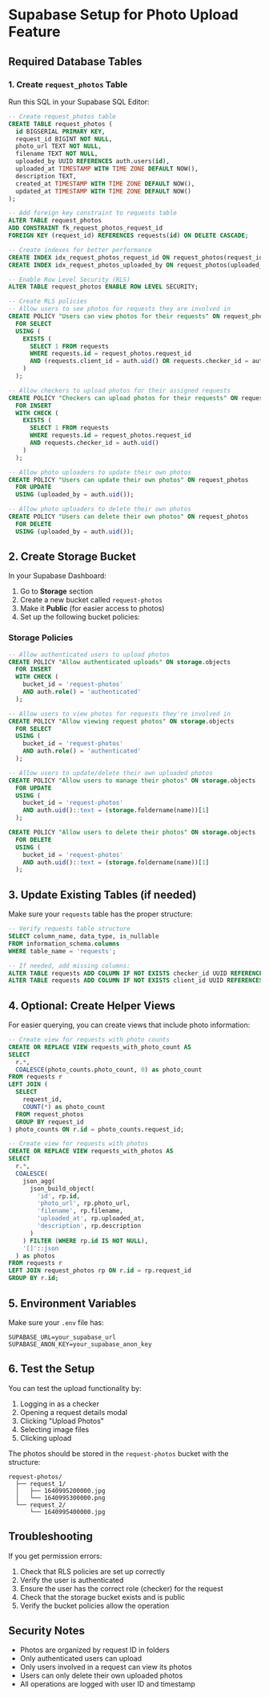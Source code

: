 # Supabase Setup for Photo Upload Feature

## Required Database Tables

### 1. Create `request_photos` Table

Run this SQL in your Supabase SQL Editor:

```sql
-- Create request_photos table
CREATE TABLE request_photos (
  id BIGSERIAL PRIMARY KEY,
  request_id BIGINT NOT NULL,
  photo_url TEXT NOT NULL,
  filename TEXT NOT NULL,
  uploaded_by UUID REFERENCES auth.users(id),
  uploaded_at TIMESTAMP WITH TIME ZONE DEFAULT NOW(),
  description TEXT,
  created_at TIMESTAMP WITH TIME ZONE DEFAULT NOW(),
  updated_at TIMESTAMP WITH TIME ZONE DEFAULT NOW()
);

-- Add foreign key constraint to requests table
ALTER TABLE request_photos
ADD CONSTRAINT fk_request_photos_request_id
FOREIGN KEY (request_id) REFERENCES requests(id) ON DELETE CASCADE;

-- Create indexes for better performance
CREATE INDEX idx_request_photos_request_id ON request_photos(request_id);
CREATE INDEX idx_request_photos_uploaded_by ON request_photos(uploaded_by);

-- Enable Row Level Security (RLS)
ALTER TABLE request_photos ENABLE ROW LEVEL SECURITY;

-- Create RLS policies
-- Allow users to see photos for requests they are involved in
CREATE POLICY "Users can view photos for their requests" ON request_photos
  FOR SELECT
  USING (
    EXISTS (
      SELECT 1 FROM requests
      WHERE requests.id = request_photos.request_id
      AND (requests.client_id = auth.uid() OR requests.checker_id = auth.uid())
    )
  );

-- Allow checkers to upload photos for their assigned requests
CREATE POLICY "Checkers can upload photos for their requests" ON request_photos
  FOR INSERT
  WITH CHECK (
    EXISTS (
      SELECT 1 FROM requests
      WHERE requests.id = request_photos.request_id
      AND requests.checker_id = auth.uid()
    )
  );

-- Allow photo uploaders to update their own photos
CREATE POLICY "Users can update their own photos" ON request_photos
  FOR UPDATE
  USING (uploaded_by = auth.uid());

-- Allow photo uploaders to delete their own photos
CREATE POLICY "Users can delete their own photos" ON request_photos
  FOR DELETE
  USING (uploaded_by = auth.uid());
```

## 2. Create Storage Bucket

In your Supabase Dashboard:

1. Go to **Storage** section
2. Create a new bucket called `request-photos`
3. Make it **Public** (for easier access to photos)
4. Set up the following bucket policies:

### Storage Policies

```sql
-- Allow authenticated users to upload photos
CREATE POLICY "Allow authenticated uploads" ON storage.objects
  FOR INSERT
  WITH CHECK (
    bucket_id = 'request-photos'
    AND auth.role() = 'authenticated'
  );

-- Allow users to view photos for requests they're involved in
CREATE POLICY "Allow viewing request photos" ON storage.objects
  FOR SELECT
  USING (
    bucket_id = 'request-photos'
    AND auth.role() = 'authenticated'
  );

-- Allow users to update/delete their own uploaded photos
CREATE POLICY "Allow users to manage their photos" ON storage.objects
  FOR UPDATE
  USING (
    bucket_id = 'request-photos'
    AND auth.uid()::text = (storage.foldername(name))[1]
  );

CREATE POLICY "Allow users to delete their photos" ON storage.objects
  FOR DELETE
  USING (
    bucket_id = 'request-photos'
    AND auth.uid()::text = (storage.foldername(name))[1]
  );
```

## 3. Update Existing Tables (if needed)

Make sure your `requests` table has the proper structure:

```sql
-- Verify requests table structure
SELECT column_name, data_type, is_nullable
FROM information_schema.columns
WHERE table_name = 'requests';

-- If needed, add missing columns:
ALTER TABLE requests ADD COLUMN IF NOT EXISTS checker_id UUID REFERENCES auth.users(id);
ALTER TABLE requests ADD COLUMN IF NOT EXISTS client_id UUID REFERENCES auth.users(id);
```

## 4. Optional: Create Helper Views

For easier querying, you can create views that include photo information:

```sql
-- Create view for requests with photo counts
CREATE OR REPLACE VIEW requests_with_photo_count AS
SELECT
  r.*,
  COALESCE(photo_counts.photo_count, 0) as photo_count
FROM requests r
LEFT JOIN (
  SELECT
    request_id,
    COUNT(*) as photo_count
  FROM request_photos
  GROUP BY request_id
) photo_counts ON r.id = photo_counts.request_id;

-- Create view for requests with photos
CREATE OR REPLACE VIEW requests_with_photos AS
SELECT
  r.*,
  COALESCE(
    json_agg(
      json_build_object(
        'id', rp.id,
        'photo_url', rp.photo_url,
        'filename', rp.filename,
        'uploaded_at', rp.uploaded_at,
        'description', rp.description
      )
    ) FILTER (WHERE rp.id IS NOT NULL),
    '[]'::json
  ) as photos
FROM requests r
LEFT JOIN request_photos rp ON r.id = rp.request_id
GROUP BY r.id;
```

## 5. Environment Variables

Make sure your `.env` file has:

```env
SUPABASE_URL=your_supabase_url
SUPABASE_ANON_KEY=your_supabase_anon_key
```

## 6. Test the Setup

You can test the upload functionality by:

1. Logging in as a checker
2. Opening a request details modal
3. Clicking "Upload Photos"
4. Selecting image files
5. Clicking upload

The photos should be stored in the `request-photos` bucket with the structure:

```
request-photos/
  ├── request_1/
  │   ├── 1640995200000.jpg
  │   └── 1640995300000.png
  └── request_2/
      └── 1640995400000.jpg
```

## Troubleshooting

If you get permission errors:

1. Check that RLS policies are set up correctly
2. Verify the user is authenticated
3. Ensure the user has the correct role (checker) for the request
4. Check that the storage bucket exists and is public
5. Verify the bucket policies allow the operation

## Security Notes

- Photos are organized by request ID in folders
- Only authenticated users can upload
- Only users involved in a request can view its photos
- Users can only delete their own uploaded photos
- All operations are logged with user ID and timestamp
